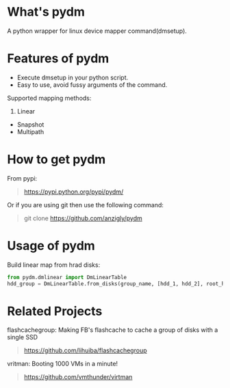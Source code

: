 What's pydm
======

A python wrapper for linux device mapper command(dmsetup).


Features of pydm
======

* Execute dmsetup in your python script.
* Easy to use, avoid fussy arguments of the command.

Supported mapping methods:

1. Linear
* Snapshot
* Multipath

How to get pydm
======

From pypi:

  > https://pypi.python.org/pypi/pydm/

Or if you are using git then use the following command:

  > git clone https://github.com/anzigly/pydm

Usage of pydm
======
Build linear map from hrad disks:
```python
from pydm.dmlinear import DmLinearTable
hdd_group = DmLinearTable.from_disks(group_name, [hdd_1, hdd_2], root_helper='sudo')
```
Related Projects
======
flashcachegroup: Making FB's flashcache to cache a group of disks with a single SSD

  > https://github.com/lihuiba/flashcachegroup

vritman: Booting 1000 VMs in a minute!

  >https://github.com/vmthunder/virtman
